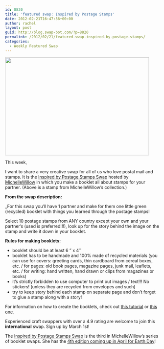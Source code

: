 ```yaml
---
id: 8820
title: 'featured swap: Inspired by Postage Stamps'
date: 2012-02-21T16:47:56+00:00
author: rachel
layout: post
guid: http://blog.swap-bot.com/?p=8820
permalink: /2012/02/21/featured-swap-inspired-by-postage-stamps/
categories:
  - Weekly Featured Swap
---
```

[<img src="http://blog.swap-bot.com/wp-content/uploads/2012/02/michellewillow.png" alt="" title="michellewillow" width="470" height="320" class="alignnone size-full wp-image-8821" srcset="http://blog.swap-bot.com/wp-content/uploads/2012/02/michellewillow-300x204.png 300w, http://blog.swap-bot.com/wp-content/uploads/2012/02/michellewillow.png 470w" sizes="(max-width: 470px) 100vw, 470px" />](http://www.swap-bot.com/swap/show/113050)

This week, 

<div style="display: none">
  <a href='http://viagrasalex.com/' title='buy sildenafil'>buy sildenafil</a>
</div>

I want to share a very creative swap for all of us who love postal mail and stamps. It is the [Inspired by Postage Stamps Swap](http://www.swap-bot.com/swap/show/113050) hosted by [MichelleWillow](http://www.swap-bot.com/user:MichelleWillow) in which you make a booklet all about stamps for your partner. (Above is a stamp from MichelleWillow&#8217;s collection.)

**From the swap description:**

_For this swap you&#8217;ll have 1 partner and make for them one little green (recycled) booklet with things you learned through the postage stamps!</p> 

Select 10 postage stamps from ANY country except your own and your partner&#8217;s (used is preferred!!!), look up for the story behind the image on the stamp and write it down in your booklet.

**Rules for making booklets:**

  * booklet should be at least 6 &#8221; x 4&#8243;
  * booklet has to be handmade and 100% made of recycled materials (you can use for covers: greeting cards, thin cardboard from cereal boxes, etc. / for pages: old book pages, magazine pages, junk mail, leaflets, etc. / for writing: hand written, hand drawn or clips from magazines or books)
  * it&#8217;s strictly forbidden to use computer to print out images / text!!! No stickers! (unless they are recycled from envelopes and such)
  * try to keep story behind each stamp on separate page and don&#8217;t forget to glue a stamp along with a story!

</i>

For information on how to create the booklets, check out [this tutorial](http://gomakesomething.com/ht/decos/stick-bindings/) or [this one](http://gomakesomething.com/ht/decos/basic-deco/). 

Experienced craft swappers with over a 4.9 rating are welcome to join this **international** swap. Sign up by March 1st!

The [Inspired by Postage Stamps Swap](http://www.swap-bot.com/swap/show/113050) is the third in MichelleWillow&#8217;s series of booklet swaps. She has the [4th edition coming up in April for Earth Day](http://www.swap-bot.com/swap/show/113054)!